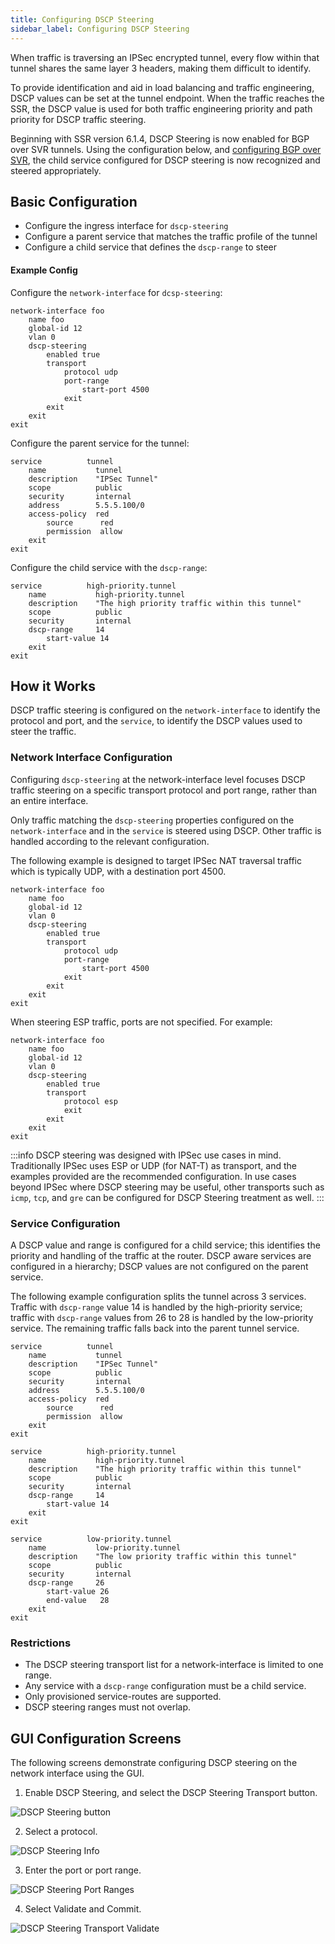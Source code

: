 ```yaml
---
title: Configuring DSCP Steering
sidebar_label: Configuring DSCP Steering
---
```


When traffic is traversing an IPSec encrypted tunnel, every flow within that tunnel shares the same layer 3 headers, making them difficult to identify. 

To provide identification and aid in load balancing and traffic engineering, DSCP values can be set at the tunnel endpoint. When the traffic reaches the SSR, the DSCP value is used for both traffic engineering priority and path priority for DSCP traffic steering.

Beginning with SSR version 6.1.4, DSCP Steering is now enabled for BGP over SVR tunnels. Using the configuration below, and [configuring BGP over SVR](config_bgp.md#bgp-over-svr-bgposvr), the child service configured for DSCP steering is now recognized and steered appropriately. 

## Basic Configuration

- Configure the ingress interface for `dscp-steering`
- Configure a parent service that matches the traffic profile of the tunnel
- Configure a child service that defines the `dscp-range` to steer

#### Example Config

Configure the `network-interface` for `dcsp-steering`:
```
network-interface foo
    name foo
    global-id 12
    vlan 0
    dscp-steering
        enabled true
        transport
            protocol udp
            port-range
                start-port 4500
            exit
        exit
    exit
exit     
```
Configure the parent service for the tunnel:
```
service          tunnel
    name           tunnel
    description    "IPSec Tunnel"
    scope          public
    security       internal
    address        5.5.5.100/0
    access-policy  red
        source      red
        permission  allow
    exit
exit
```

Configure the child service with the `dscp-range`:
```
service          high-priority.tunnel
    name           high-priority.tunnel
    description    "The high priority traffic within this tunnel"
    scope          public
    security       internal
    dscp-range     14
        start-value 14
    exit
exit
```

## How it Works

DSCP traffic steering is configured on the `network-interface` to identify the protocol and port, and the `service`, to identify the DSCP values used to steer the traffic. 

### Network Interface Configuration

Configuring `dscp-steering` at the network-interface level focuses DSCP traffic steering on a specific transport protocol and port range, rather than an entire interface.  

Only traffic matching the `dscp-steering` properties configured on the `network-interface` and in the `service` is steered using DSCP. Other traffic is handled according to the relevant configuration. 

The following example is designed to target IPSec NAT traversal traffic which is typically UDP, with a destination port 4500. 

```
network-interface foo
    name foo
    global-id 12
    vlan 0
    dscp-steering
        enabled true
        transport
            protocol udp
            port-range
                start-port 4500
            exit
        exit
    exit
exit     
```

When steering ESP traffic, ports are not specified. For example:

```
network-interface foo
    name foo
    global-id 12
    vlan 0
    dscp-steering
        enabled true
        transport
            protocol esp
            exit
        exit
    exit
exit   
```

:::info
DSCP steering was designed with IPSec use cases in mind. Traditionally IPSec uses ESP or UDP (for NAT-T) as transport, and the examples provided are the recommended configuration. In use cases beyond IPSec where DSCP steering may be useful, other transports such as `icmp`, `tcp`, and `gre` can be configured for DSCP Steering treatment as well.
:::

### Service Configuration

A DSCP value and range is configured for a child service; this identifies the priority and handling of the traffic at the router. DSCP aware services are configured in a hierarchy; DSCP values are not configured on the parent service.

The following example configuration splits the tunnel across 3 services. Traffic with `dscp-range` value 14 is handled by the high-priority service; traffic with `dscp-range` values from 26 to 28 is handled by the low-priority service. The remaining traffic falls back into the parent tunnel service.

```
service          tunnel
    name           tunnel
    description    "IPSec Tunnel"
    scope          public
    security       internal
    address        5.5.5.100/0
    access-policy  red
        source      red
        permission  allow
    exit
exit

service          high-priority.tunnel
    name           high-priority.tunnel
    description    "The high priority traffic within this tunnel"
    scope          public
    security       internal
    dscp-range     14
        start-value 14
    exit
exit

service          low-priority.tunnel
    name           low-priority.tunnel
    description    "The low priority traffic within this tunnel"
    scope          public
    security       internal
    dscp-range     26
        start-value 26
        end-value   28
    exit
exit

```

### Restrictions 

- The DSCP steering transport list for a network-interface is limited to one range.
- Any service with a `dscp-range` configuration must be a child service.
- Only provisioned service-routes are supported. 
- DSCP steering ranges must not overlap. 

## GUI Configuration Screens

The following screens demonstrate configuring DSCP steering on the network interface using the GUI.

1. Enable DSCP Steering, and select the DSCP Steering Transport button.

![DSCP Steering button](/img/dscp_steering1.png)

2. Select a protocol.

![DSCP Steering Info](/img/dscp_steering2.png)

3. Enter the port or port range.

![DSCP Steering Port Ranges](/img/dscp_steering3.png)

4. Select Validate and Commit.

![DSCP Steering Transport Validate](/img/dscp_steering4.png)


